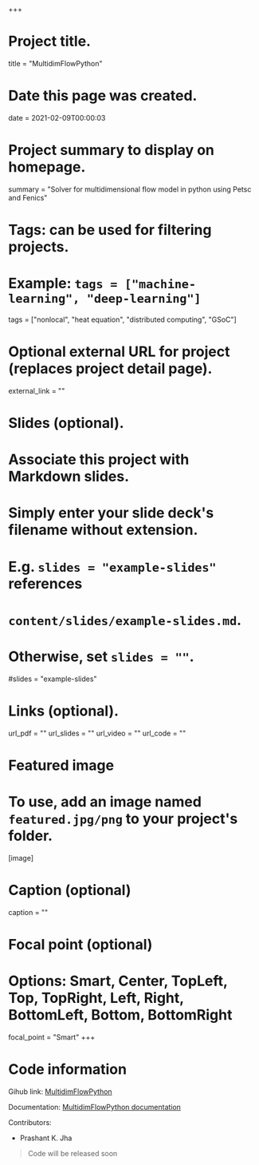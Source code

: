 +++
# Project title.
title = "MultidimFlowPython"

# Date this page was created.
date = 2021-02-09T00:00:03

# Project summary to display on homepage.
summary = "Solver for multidimensional flow model in python using Petsc and Fenics"

# Tags: can be used for filtering projects.
# Example: `tags = ["machine-learning", "deep-learning"]`
tags = ["nonlocal", "heat equation", "distributed computing", "GSoC"]

# Optional external URL for project (replaces project detail page).
external_link = ""

# Slides (optional).
#   Associate this project with Markdown slides.
#   Simply enter your slide deck's filename without extension.
#   E.g. `slides = "example-slides"` references 
#   `content/slides/example-slides.md`.
#   Otherwise, set `slides = ""`.
#slides = "example-slides"

# Links (optional).
url_pdf = ""
url_slides = ""
url_video = ""
url_code = ""


# Featured image
# To use, add an image named `featured.jpg/png` to your project's folder. 
[image]
  # Caption (optional)
  caption = ""
  
  # Focal point (optional)
  # Options: Smart, Center, TopLeft, Top, TopRight, Left, Right, BottomLeft, Bottom, BottomRight
  focal_point = "Smart"
+++

# Code information

Gihub link: [MultidimFlowPython](https://github.com/prashjha/MultidimFlowPython)

Documentation: [MultidimFlowPython documentation](https://github.com/prashjha/MultidimFlowPython/blob/main/README.md)

Contributors: 

- Prashant K. Jha

> Code will be released soon
